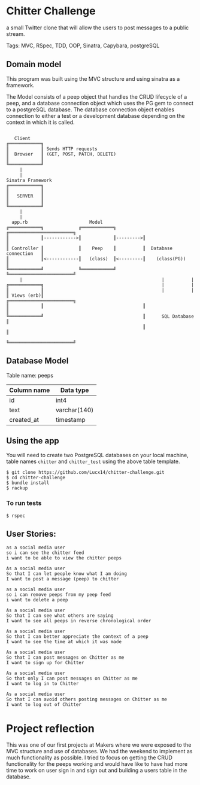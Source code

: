 Chitter Challenge
=================

 a small Twitter clone that will allow the users to post messages to a public stream.

 Tags: MVC, RSpec, TDD, OOP, Sinatra, Capybara, postgreSQL

 ## Domain model

 This program was built using the MVC structure and using sinatra as a framework. 

 The Model consists of a peep object that handles the CRUD lifecycle of a peep, and a database connection object which uses the PG gem to connect to a postgreSQL database. The database connection object enables connection to either a test or a development database depending on the context in which it is called.

 ```

    Client
╔════════════╗  
║            ║ Sends HTTP requests
║  Browser   ║ (GET, POST, PATCH, DELETE)
║            ║
╚════════════╝
      |
      |
Sinatra Framework 
╔════════════╗
║            ║ 
║   SERVER   ║ 
║            ║
╚════════════╝
      |
      |
   app.rb                       Model
╔════════════╗             ╔════════════╗          ╔════════════════════════╗
║            ║------------>║            ║--------->║                        ║
║ Controller ║             ║    Peep    ║          ║  Database connection   ║
║            ║<------------║   (class)  ║<---------║    (class(PG))         ║
╚════════════╝             ╚════════════╝          ╚════════════════════════╝
      |                                                    |          |
╔════════════╗                                            |          |
║            ║                                            |          |
║ Views (erb)║                                     ╔════════════════════════╗
║            ║                                     ║                        ║
╚════════════╝                                     ║      SQL Database      ║
                                                    ║                        ║
                                                    ╚════════════════════════╝

```

## Database Model

Table name: peeps

| Column name   |  Data type     |
| ------------- | -------------- |
| id            | int4           |
| text          | varchar(140)   |
| created_at    | timestamp      |


## Using the app

You will need to create two PostgreSQL databases on your local machine, table names `chitter` and `chitter_test` using the above table template.

```
$ git clone https://github.com/Lucx14/chitter-challenge.git
$ cd chitter-challenge
$ bundle install
$ rackup
```
### To run tests
```
$ rspec
```

User Stories:
-------

```
as a social media user
so i can see the chitter feed
i want to be able to view the chitter peeps

As a social media user
So that I can let people know what I am doing  
I want to post a message (peep) to chitter

as a social media user
so i can remove peeps from my peep feed
i want to delete a peep

As a social media user
So that I can see what others are saying  
I want to see all peeps in reverse chronological order

As a social media user
So that I can better appreciate the context of a peep
I want to see the time at which it was made

As a social media user
So that I can post messages on Chitter as me
I want to sign up for Chitter

As a social media user
So that only I can post messages on Chitter as me
I want to log in to Chitter

As a social media user
So that I can avoid others posting messages on Chitter as me
I want to log out of Chitter
```

# Project reflection

This was one of our first projects at Makers where we were exposed to the MVC structure and use of databases. We had the weekend to implement as much functionality as possible. I tried to focus on getting the CRUD functionality for the peeps working and would have like to have had more time to work on user sign in and sign out and building a users table in the database.  

